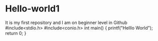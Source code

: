 # Hello-world1
It is my first repository and I am  on beginner level in Github 
#include<stdio.h>
#include<conio.h>
int main()
{
printf("Helllo World");
return 0;
}
